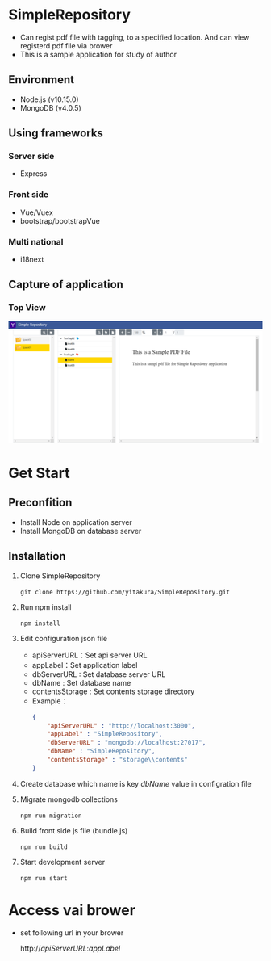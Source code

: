 # SimpleRepository
* Can regist pdf file with tagging, to a specified location. And can view registerd pdf file via brower
* This is a sample application for study of author

## Environment 
- Node.js (v10.15.0)
- MongoDB (v4.0.5)

## Using frameworks
### Server side
- Express
### Front side
- Vue/Vuex
- bootstrap/bootstrapVue
### Multi national
- i18next

## Capture of application 
### Top View
<img src=./public/images/capture01.png width="700">

# Get Start
## Preconfition
- Install Node on application server
- Install MongoDB on database server

## Installation
1. Clone SimpleRepository

    `git clone https://github.com/yitakura/SimpleRepository.git`

1. Run npm install

    `npm install`

1. Edit configuration json file

    * apiServerURL：Set api server URL
    * appLabel：Set application label
    * dbServerURL :  Set database server URL
    * dbName : Set database name
    * contentsStorage : Set contents storage directory
    * Example：
        ```json
        {
            "apiServerURL" : "http://localhost:3000",
            "appLabel" : "SimpleRepository",
            "dbServerURL" : "mongodb://localhost:27017",
            "dbName" : "SimpleRepository",
            "contentsStorage" : "storage\\contents"
        }
        ```

1. Create database which name is key _dbName_ value in configration file

1. Migrate mongodb collections

    `npm run migration`

1. Build front side js file (bundle.js)

    `npm run build`

1. Start development server

    `npm run start`

# Access vai brower

- set following url in your brower

    http://_apiServerURL_:_appLabel_
